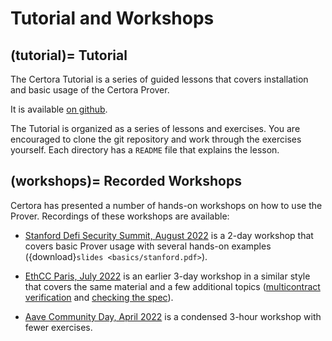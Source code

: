 Tutorial and Workshops
======================

(tutorial)=
Tutorial
--------

The Certora Tutorial is a series of guided lessons that covers installation and
basic usage of the Certora Prover.

It is available [on github][tutorial].

The Tutorial is organized as a series of lessons and exercises.  You are
encouraged to clone the git repository and work through the exercises yourself.
Each directory has a `README` file that explains the lesson.

[tutorial]: https://github.com/Certora/Tutorials#certora-tutorials

(workshops)=
Recorded Workshops
------------------

Certora has presented a number of hands-on workshops on how to use the Prover.
Recordings of these workshops are available:

 - [Stanford Defi Security Summit, August 2022][stanford] is a 2-day workshop
   that covers basic Prover usage with several hands-on examples ({download}`slides <basics/stanford.pdf>`).

 - [EthCC Paris, July 2022][ethcc] is an earlier 3-day workshop in a similar
   style that covers the same material and a few additional topics
   ([multicontract verification][ethcc-multi] and
   [checking the spec][ethcc-check]).

 - [Aave Community Day, April 2022][aave] is a condensed 3-hour workshop with
   fewer exercises.

[stanford]: https://www.youtube.com/playlist?list=PLKtu7wuOMP9Wp_O8kylKbtFYgM8HVTGIA
[ethcc]:    https://www.youtube.com/playlist?list=PLKtu7wuOMP9XHbjAevkw2nL29YMubqEFj
[ethcc-multi]: https://www.youtube.com/watch?v=WR8eAQZzd8Y&list=PLKtu7wuOMP9XHbjAevkw2nL29YMubqEFj&index=6
[ethcc-check]: https://www.youtube.com/watch?v=csTe6ub3Jwg&list=PLKtu7wuOMP9XHbjAevkw2nL29YMubqEFj&index=10
[aave]: https://www.youtube.com/playlist?list=PLKtu7wuOMP9WOLJNPafbrd0lehfc7yxso

